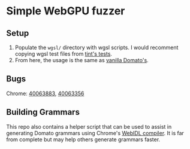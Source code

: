 # Simple WebGPU fuzzer

## Setup

1. Populate the `wgsl/` directory with wgsl scripts. I would recomment copying wgsl test files from [tint's tests](https://source.chromium.org/chromium/chromium/src/+/main:third_party/dawn/test/tint/bug/).
2. From here, the usage is the same as [vanilla Domato's](https://github.com/googleprojectzero/domato).

## Bugs
Chrome: [40063883](https://issues.chromium.org/u/0/issues/40063883), [40063356](https://issues.chromium.org/u/0/issues/40063356)

## Building Grammars
This repo also contains a helper script that can be used to assist in generating Domato grammars using Chrome's [WebIDL compiler](https://source.chromium.org/chromium/chromium/src/+/main:third_party/blink/renderer/bindings/scripts/web_idl/README.md;l=1?q=f:md%20web_idl&sq=). It is far from complete but may help others generate grammars faster.
